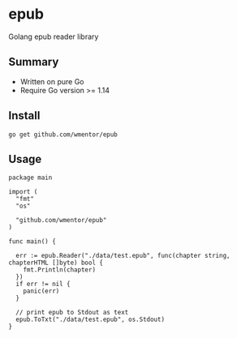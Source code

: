 # epub

Golang epub reader library

## Summary

* Written on pure Go
* Require Go version >= 1.14

## Install

```plaintext
go get github.com/wmentor/epub
```

## Usage

```golang
package main

import (
  "fmt"
  "os"

  "github.com/wmentor/epub"
)

func main() {

  err := epub.Reader("./data/test.epub", func(chapter string, chapterHTML []byte) bool {
    fmt.Println(chapter)
  })
  if err != nil {
    panic(err)
  }

  // print epub to Stdout as text
  epub.ToTxt("./data/test.epub", os.Stdout)
}
```
